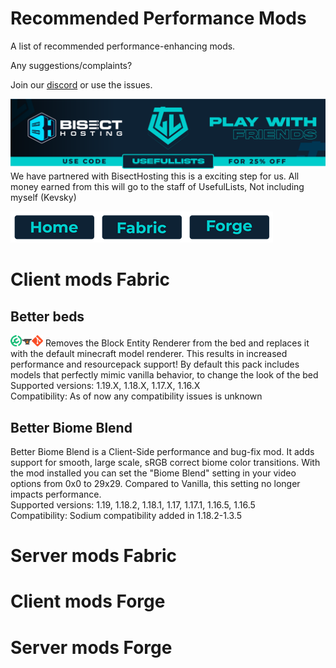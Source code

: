 # Recommended Performance Mods

A list of recommended performance-enhancing mods.

Any suggestions/complaints?

Join our [discord](https://discord.gg/8nzHYhVUQS) or use the issues.

[![Bisect Hosting Image](/images/promo.png)](https://bisecthosting.com/UsefulLists)
We have partnered with BisectHosting this is a exciting step for us. All money earned from this will go to the staff of UsefulLists, Not including myself (Kevsky)

[![Home](/images/button_small/home.png)](/README.md)[![Fabric](/images/button_small/fabric.png)](#legacy-fabric-112x)[![Forge](/images/button_small/forge.png)](#forge-112x)

# Client mods Fabric

## Better beds
[![Modrinth Logo](/images/platform_icons/Modrinth.png)](https://modrinth.com/mod/better-beds)[![CurseForge Logo](/images/platform_icons/CurseForge.png)](https://www.curseforge.com/minecraft/mc-mods/better-beds)[![Github Logo](/images/platform_icons/Github.png)](https://github.com/TeamMidnightDust/BetterBeds)
Removes the Block Entity Renderer from the bed and replaces it with the default minecraft model renderer.
This results in increased performance and resourcepack support!
By default this pack includes models that perfectly mimic vanilla behavior, to change the look of the bed<br>
Supported versions: 1.19.X, 1.18.X, 1.17.X, 1.16.X<br>
Compatibility: As of now any compatibility issues is unknown

## Better Biome Blend
Better Biome Blend is a Client-Side performance and bug-fix mod. It adds support for smooth, large scale, sRGB correct biome color transitions. With the mod installed you can set the "Biome Blend" setting in your video options from 0x0 to 29x29. Compared to Vanilla, this setting no longer impacts performance.<br>
Supported versions: 1.19, 1.18.2, 1.18.1, 1.17, 1.17.1, 1.16.5, 1.16.5<br>
Compatibility: Sodium compatibility added in 1.18.2-1.3.5

# Server mods Fabric

# Client mods Forge

# Server mods Forge
